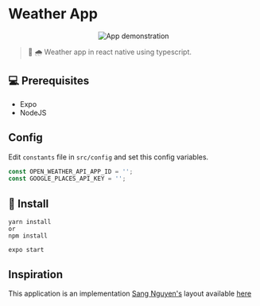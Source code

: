 # Weather App

<p align="center">
  <img src="https://i.im.ge/2021/11/01/owjDBp.gif" alt="App demonstration">
</p>

>🚀 🌧  Weather app in react native using typescript.

## 💻 Prerequisites

* Expo
* NodeJS


## Config

Edit ``constants`` file in ``src/config`` and set this config variables.

```typescript
const OPEN_WEATHER_API_APP_ID = '';
const GOOGLE_PLACES_API_KEY = '';
```


## 🚀 Install

```
yarn install
or
npm install
```

```
expo start
```

## Inspiration

This application is an implementation [Sang Nguyen's](https://dribbble.com/sanggggg) layout available [here](https://dribbble.com/shots/16307033--28-Weather-App-Interaction) 
